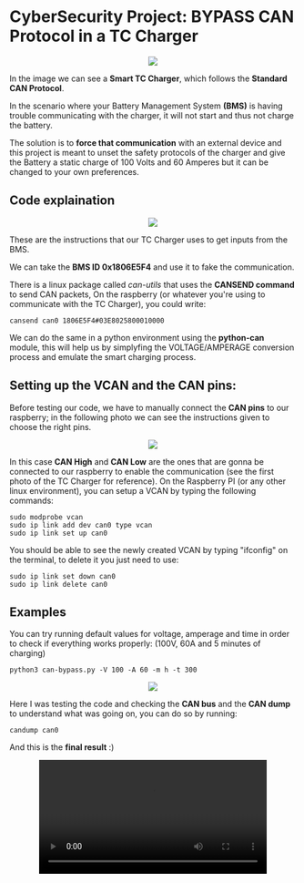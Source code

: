 # CyberSecurity Project: BYPASS CAN Protocol in a TC Charger
<p align="center">
  <img src="https://github.com/user-attachments/assets/92f92f68-73cb-4e8f-9d7c-70c58feead5b" />
</p>

In the image we can see a **Smart TC Charger**, which follows the **Standard CAN Protocol**.

In the scenario where your Battery Management System **(BMS)** is having trouble communicating with the charger, it will not start and thus not charge the battery.

The solution is to **force that communication** with an external device and this project is meant to unset the safety protocols of the charger and give the Battery a static charge of 100 Volts and 60 Amperes but it can be changed to your own preferences.

## Code explaination
<p align="center">
  <img src="https://github.com/user-attachments/assets/a6d62f13-05bd-4602-8e1e-35362f9fb004" />
</p>

These are the instructions that our TC Charger uses to get inputs from the BMS. 

We can take the **BMS ID 0x1806E5F4** and use it to fake the communication.

There is a linux package called *can-utils* that uses the **CANSEND command** to send CAN packets, On the raspberry (or whatever you're using to communicate with the TC Charger), you could write:
```
cansend can0 1806E5F4#03E8025800010000
```
We can do the same in a python environment using the **python-can** module, this will help us by simplyfing the VOLTAGE/AMPERAGE conversion process and emulate the smart charging process.

## Setting up the VCAN and the CAN pins:
Before testing our code, we have to manually connect the **CAN pins** to our raspberry; in the following photo we can see the instructions given to choose the right pins.
<p align="center">
  <img src="https://github.com/user-attachments/assets/19bd59d7-617e-4dd1-af7f-3de7137f3d1d" />
</p>

In this case **CAN High** and **CAN Low** are the ones that are gonna be connected to our raspberry to enable the communication (see the first photo of the TC Charger for reference).
On the Raspberry PI (or any other linux environment), you can setup a VCAN by typing the following commands:
```
sudo modprobe vcan
sudo ip link add dev can0 type vcan
sudo ip link set up can0
```
You should be able to see the newly created VCAN by typing "ifconfig" on the terminal, to delete it you just need to use:
```
sudo ip link set down can0
sudo ip link delete can0
```

## Examples
You can try running default values for voltage, amperage and time in order to check if everything works properly:
(100V, 60A and 5 minutes of charging)
```
python3 can-bypass.py -V 100 -A 60 -m h -t 300
```

<p align="center">
  <img src="https://github.com/user-attachments/assets/ecc2de95-4c8e-4e6d-8090-de35653ea25c" />
</p>

Here I was testing the code and checking the **CAN bus** and the **CAN dump** to understand what was going on, you can do so by running:
```
candump can0
```
And this is the **final result** :)

<div align="center">
  <video src="https://github.com/user-attachments/assets/d5272338-c5cc-4f89-8209-063292e1a1ce" width="400" />
</div>

